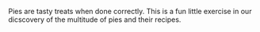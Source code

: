 Pies are tasty treats when done correctly. This is a fun little exercise in our dicscovery of the multitude of pies and their recipes.